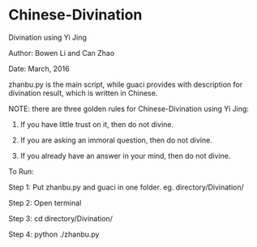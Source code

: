# Chinese-Divination
Divination using Yi Jing

Author: Bowen Li and Can Zhao

Date: March, 2016


zhanbu.py is the main script, while guaci provides with description for divination result, which is written in Chinese.

NOTE: there are three golden rules for Chinese-Divination using Yi Jing:

1. If you have little trust on it, then do not divine.

2. If you are asking an immoral question, then do not divine.
 
3. If you already have an answer in your mind, then do not divine.
 

To Run:

Step 1: Put zhanbu.py and guaci in one folder. eg. directory/Divination/

Step 2: Open terminal

Step 3: cd directory/Divination/

Step 4: python ./zhanbu.py

